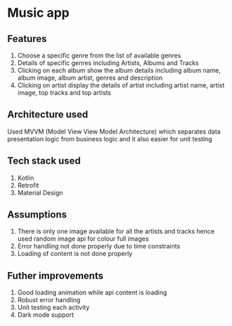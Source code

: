 # Music app

## Features

1. Choose a specific genre from the list of available genres
2. Details of specific genres including Artists, Albums and Tracks
3. Clicking on each album show the album details including album name, album image, album artist, genres and description
4. Clicking on artist display the details of artist including artist name, artist image,
   top tracks and top artists

## Architecture used

Used MVVM (Model View View Model Architecture) which separates data presentation logic from business logic and it also easier for unit testing

## Tech stack used

1. Kotlin
2. Retrofit
3. Material Design

## Assumptions

1. There is only one image available for all the artists and tracks hence used random image api for colour full images
2. Error handling not done properly due to time constraints
3. Loading of content is not done properly

## Futher improvements

1. Good loading animation while api content is loading
2. Robust error handling
3. Unit testing each activity
4. Dark mode support

